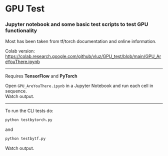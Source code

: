 # GPU Test
### Jupyter notebook and some basic test scripts to test GPU functionality

Most has been taken from tf/torch documentation and online information.

Colab version:     
https://colab.research.google.com/github/vluz/GPU_test/blob/main/GPU_AreYouThere.ipynb

<hr>

Requires **TensorFlow** and **PyTorch**

Open `GPU_AreYouThere.ipynb` in a Jupyter Notebook and run each cell in sequence.    
Watch output.

<hr>

To run the CLI tests do:
```python
python testbytorch.py
```
and      
```python
python testbytf.py
```
Watch output.


